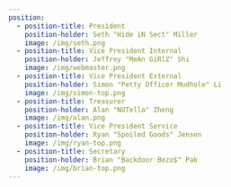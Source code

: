 ```yaml
---
position:
  - position-title: President
    position-holder: Seth "Hide iN Sect" Miller
    image: /img/seth.png
  - position-title: Vice President Internal
    position-holder: Jeffrey "MeAn GiRlZ" Shi
    image: /img/webmaster.png
  - position-title: Vice President External
    position-holder: Simon "Petty Officer Mudhole" Li
    image: /img/simon-top.png
  - position-title: Treasurer
    position-holder: Alan "NUTella" Zheng
    image: /img/alan.png
  - position-title: Vice President Service
    position-holder: Ryan "Spoiled Goods" Jensen
    image: /img/ryan-top.png
  - position-title: Secretary
    position-holder: Brian "Backdoor Bezo$" Pak
    image: /img/brian-top.png
---
```

